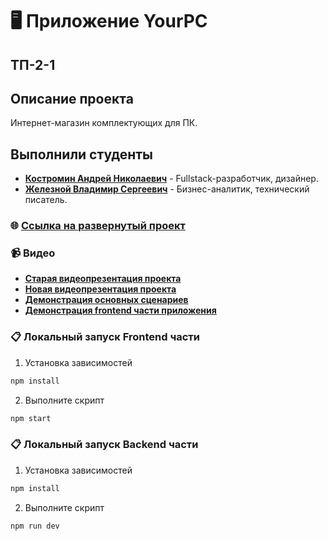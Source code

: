 # :desktop_computer: Приложение YourPC

## ТП-2-1

## Описание проекта

Интернет-магазин комплектующих для ПК.

## Выполнили студенты

-   **[Костромин Андрей Николаевич](https://github.com/xtansy)** - Fullstack-разработчик, дизайнер.
-   **[Железной Владимир Сергеевич](https://github.com/Beemov)** - Бизнес-аналитик, технический писатель.

### :globe_with_meridians: **[Ссылка на развернутый проект](https://your-pc-frontend.vercel.app/)**

### :video_camera: Видео

-   **[Старая видеопрезентация проекта](https://youtu.be/eWDPMyQnGsk)**
-   **[Новая видеопрезентация проекта](https://drive.google.com/uc?id=1N1WJMiXRLsRePiOTtk5ZmIqAz0sOex9k&export=download)**
-   **[Демонстрация основных сценариев](https://www.youtube.com/watch?v=8ekoCDCv5ss)**
-   **[Демонстрация frontend части приложения](https://www.youtube.com/watch?v=1fHUwoiNq_w)**

### :clipboard: Локальный запуск Frontend части

1. Установка зависимостей

```bash
npm install
```

2. Выполните скрипт

```bash
npm start
```

### :clipboard: Локальный запуск Backend части

1. Установка зависимостей

```bash
npm install
```

2. Выполните скрипт

```bash
npm run dev
```
